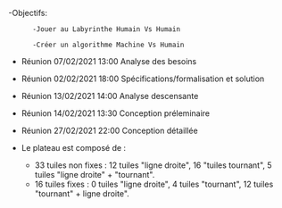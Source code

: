 -Objectifs: 

          -Jouer au Labyrinthe Humain Vs Humain

          -Créer un algorithme Machine Vs Humain

-  Réunion 07/02/2021 13:00  Analyse des besoins
-  Réunion 02/02/2021 18:00  Spécifications/formalisation et solution
-  Réunion 13/02/2021 14:00  Analyse descensante 
-  Réunion 14/02/2021 13:30  Conception préleminaire
-  Réunion 27/02/2021 22:00  Conception détaillée

- Le plateau est composé de : 
    - 33 tuiles non fixes : 12 tuiles "ligne droite", 16 "tuiles tournant", 5 tuiles "ligne droite" + "tournant".
    - 16 tuiles fixes : 0 tuiles "ligne droite", 4 tuiles "tournant", 12 tuiles "tournant" + ligne droite".
